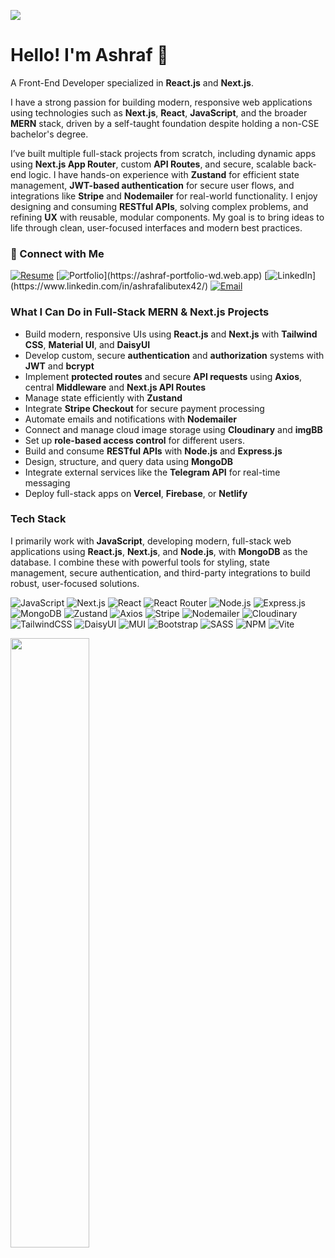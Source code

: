 <p><img src="https://res.cloudinary.com/dntewbvod/image/upload/v1753757350/Ashraf-wd-linkedIn-cover-banner-v2_iihbhh.png"></p>

# Hello! I'm Ashraf 👋
<p>A Front-End Developer specialized in <strong>React.js</strong> and <strong>Next.js</strong>.</p>
<p>I have a strong passion for building modern, responsive web applications using technologies such as <strong>Next.js</strong>, <strong>React</strong>, <strong>JavaScript</strong>, and the broader <strong>MERN</strong> stack, driven by a self-taught foundation despite holding a non-CSE bachelor's degree.</p>
<p>I’ve built multiple full-stack projects from scratch, including dynamic apps using <strong>Next.js App Router</strong>, custom <strong>API Routes</strong>, and secure, scalable back-end logic. I have hands-on experience with <strong>Zustand</strong> for efficient state management, <strong>JWT-based authentication</strong> for secure user flows, and integrations like <strong>Stripe</strong> and <strong>Nodemailer</strong> for real-world functionality. I enjoy designing and consuming <strong>RESTful APIs</strong>, solving complex problems, and refining <strong>UX</strong> with reusable, modular components. My goal is to bring ideas to life through clean, user-focused interfaces and modern best practices.</p>

### 🔗 Connect with Me
[![Resume](https://img.shields.io/badge/📄%20Resume-0078D4?logoColor=white)](https://docs.google.com/document/d/1Z7rp08uI8xHl0tulbbvn0-K1c9otI0mfOo34c2c8djM/edit?usp=sharing)
[![Portfolio](https://img.shields.io/badge/🌐%20Portfolio-000000?)](https://ashraf-portfolio-wd.web.app)
[![LinkedIn](https://img.shields.io/badge/💼%20LinkedIn-0A66C2?)](https://www.linkedin.com/in/ashrafalibutex42/)
[![Email](https://img.shields.io/badge/Email-D14836?logo=gmail&logoColor=white)](mailto:ashraf.ali.butex42@gmail.com)


### What I Can Do in Full-Stack MERN & Next.js Projects

- Build modern, responsive UIs using **React.js** and **Next.js** with **Tailwind CSS**, **Material UI**, and **DaisyUI**
- Develop custom, secure **authentication** and **authorization** systems with **JWT** and **bcrypt**
- Implement **protected routes** and secure **API requests** using **Axios**, central **Middleware** and **Next.js API Routes**
- Manage state efficiently with **Zustand**
- Integrate **Stripe Checkout** for secure payment processing
- Automate emails and notifications with **Nodemailer**
- Connect and manage cloud image storage using **Cloudinary** and **imgBB**
- Set up **role-based access control** for different users.
- Build and consume **RESTful APIs** with **Node.js** and **Express.js**
- Design, structure, and query data using **MongoDB**
- Integrate external services like the **Telegram API** for real-time messaging
- Deploy full-stack apps on **Vercel**, **Firebase**, or **Netlify**

### Tech Stack

I primarily work with **JavaScript**, developing modern, full-stack web applications using **React.js**, **Next.js**, and **Node.js**, with **MongoDB** as the database. I combine these with powerful tools for styling, state management, secure authentication, and third-party integrations to build robust, user-focused solutions.

![JavaScript](https://img.shields.io/badge/JavaScript-F7DF1E?logo=javascript&logoColor=black)
![Next.js](https://img.shields.io/badge/Next.js-000000?logo=nextdotjs&logoColor=white)
![React](https://img.shields.io/badge/React-20232A?logo=react&logoColor=61DAFB)
![React Router](https://img.shields.io/badge/React_Router-CA4245?logo=react-router&logoColor=white)
![Node.js](https://img.shields.io/badge/Node.js-43853D?logo=node.js&logoColor=white)
![Express.js](https://img.shields.io/badge/express.js-%23404d59.svg?logo=express&logoColor=%2361DAFB)
![MongoDB](https://img.shields.io/badge/MongoDB-4EA94B?logo=mongodb&logoColor=white)
![Zustand](https://img.shields.io/badge/Zustand-000000?logo=Zustand&logoColor=white)
![Axios](https://img.shields.io/badge/Axios-5A29E4?logo=axios&logoColor=white)
![Stripe](https://img.shields.io/badge/Stripe-635BFF?logo=stripe&logoColor=white)
![Nodemailer](https://img.shields.io/badge/Nodemailer-3c3c3c?logo=gmail&logoColor=white)
![Cloudinary](https://img.shields.io/badge/Cloudinary-3448C5?logo=cloudinary&logoColor=white)
![TailwindCSS](https://img.shields.io/badge/tailwindcss-%2338B2AC.svg?logo=tailwind-css&logoColor=white)
![DaisyUI](https://img.shields.io/badge/daisyui-5A0EF8?logo=daisyui&logoColor=white)
![MUI](https://img.shields.io/badge/MUI-%230081CB.svg?logo=mui&logoColor=white)
![Bootstrap](https://img.shields.io/badge/bootstrap-%238511FA.svg?logo=bootstrap&logoColor=white)
![SASS](https://img.shields.io/badge/SASS-hotpink.svg?logo=SASS&logoColor=white)
![NPM](https://img.shields.io/badge/NPM-%23CB3837.svg?logo=npm&logoColor=white)
![Vite](https://img.shields.io/badge/vite-%23646CFF.svg?logo=vite&logoColor=white)


<p align="left">
  <img height="50%" width="auto" src ="https://github-readme-stats.vercel.app/api/top-langs/?username=nishathub&layout=compact&hide_border=true&theme=darcula&bg_color=00000000&langs_count=6&hide=jupyter%20notebook,tex,css,php&exclude_repo=Pacman-AI">
</p>

 


<!--
**nishathub/nishathub** is a ✨ _special_ ✨ repository because its `README.md` (this file) appears on your GitHub profile.

Here are some ideas to get you started:

- 🔭 I’m currently working on ...
- 🌱 I’m currently learning ...
- 👯 I’m looking to collaborate on ...
- 🤔 I’m looking for help with ...
- 💬 Ask me about ...
- 📫 How to reach me: ...
- 😄 Pronouns: ...
- ⚡ Fun fact: ...
-->
